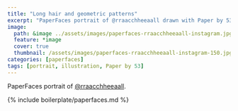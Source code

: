 ```yaml
---
title: "Long hair and geometric patterns"
excerpt: "PaperFaces portrait of @rraacchheeaall drawn with Paper by 53 on an iPad."
image: 
  path: &image ../assets/images/paperfaces-rraacchheeaall-instagram.jpg 
  feature: *image
  cover: true
  thumbnail: /assets/images/paperfaces-rraacchheeaall-instagram-150.jpg
categories: [paperfaces]
tags: [portrait, illustration, Paper by 53]
---
```


PaperFaces portrait of [@rraacchheeaall](http://instagram.com/rraacchheeaall).

{% include boilerplate/paperfaces.md %}
